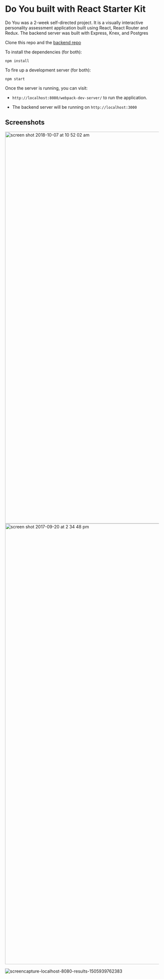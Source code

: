 # Do You built with React Starter Kit

Do You was a 2-week self-directed project. It is a visually interactive personality assessment application built using React, React Router and Redux. The backend server was built with Express, Knex, and Postgres

Clone this repo and the [backend repo](https://github.com/christielynam/do-you-postgres)

To install the dependencies (for both):

```
npm install
```

To fire up a development server (for both):

```
npm start
```

Once the server is running, you can visit:

* `http://localhost:8080/webpack-dev-server/` to run the application.

* The backend server will be running on `http://localhost:3000`

## Screenshots

<img width="1280" alt="screen shot 2018-10-07 at 10 52 02 am" src="https://user-images.githubusercontent.com/20754511/46584350-424dec00-ca1f-11e8-85da-5c95a3706886.png">

<img width="1440" alt="screen shot 2017-09-20 at 2 34 48 pm" src="https://user-images.githubusercontent.com/20754511/46584364-775a3e80-ca1f-11e8-97c6-9ed5bf6c4672.png">

![screencapture-localhost-8080-results-1505939762383](https://user-images.githubusercontent.com/20754511/46584368-817c3d00-ca1f-11e8-955b-86c9cd496c70.png)



